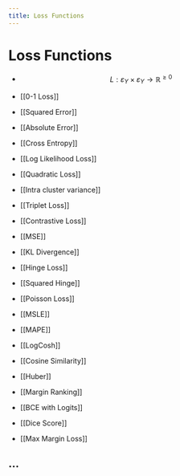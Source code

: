 ```yaml
---
title: Loss Functions
---
```


# Loss Functions
- $$L :\varepsilon_{Y}\times \varepsilon_{Y} \rightarrow \mathbb{R}^{\geq 0} $$
- [[0-1 Loss]]

- [[Squared Error]]

- [[Absolute Error]]

- [[Cross Entropy]]

- [[Log Likelihood Loss]]
- [[Quadratic Loss]]
- [[Intra cluster variance]]
- [[Triplet Loss]]
- [[Contrastive Loss]]
- [[MSE]]
- [[KL Divergence]]
- [[Hinge Loss]]
- [[Squared Hinge]]
- [[Poisson Loss]]
- [[MSLE]]
- [[MAPE]]
- [[LogCosh]]
- [[Cosine Similarity]]
- [[Huber]]
- [[Margin Ranking]]
- [[BCE with Logits]]
- [[Dice Score]]
- [[Max Margin Loss]]

## …




